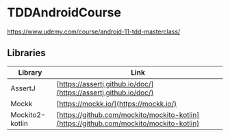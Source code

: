 # TDDAndroidCourse
https://www.udemy.com/course/android-11-tdd-masterclass/

## Libraries
| Library | Link |
| ------ | ------ |
| AssertJ | [https://assertj.github.io/doc/](https://assertj.github.io/doc/) |
| Mockk | [https://mockk.io/](https://mockk.io/) |
| Mockito2-kotlin | [https://github.com/mockito/mockito-kotlin](https://github.com/mockito/mockito-kotlin) |




